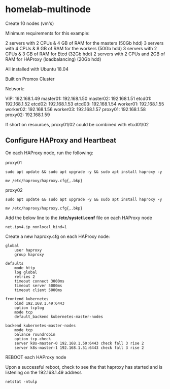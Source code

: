 # homelab-multinode
 
 Create 10 nodes (vm's)

 Minimum requirements for this example:

2 servers with 2 CPUs & 4 GB of RAM for the masters (50Gb hdd)
3 servers with 4 CPUs & 8 GB of RAM for the workers (50Gb hdd)
3 servers with 2 CPUs & 3 GB of RAM for Etcd (32Gb hdd)
2 servers with 2 CPUs and 2GB of RAM for HAProxy (loadbalancing) (20Gb hdd)

All installed with Ubuntu 18.04

Built on Promox Cluster

Network:

VIP: 192.168.1.49
master01: 192.168.1.50
master02: 192.168.1.51
etcd01: 192.168.1.52
etcd02: 192.168.1.53
etcd03: 192.168.1.54
worker01: 192.168.1.55
worker02: 192.168.1.56
worker03: 192.168.1.57
proxy01: 192.168.1.58
proxy02: 192.168.1.59

If short on resources, proxy01/02 could be combined with etcd01/02

## Configure HAProxy and Heartbeat

On each HAProxy node, run the following:

proxy01
```shell
sudo apt update && sudo apt upgrade -y && sudo apt install haproxy -y

mv /etc/haproxy/haproxy.cfg{,.bkp}
```

proxy02
```shell
sudo apt update && sudo apt upgrade -y && sudo apt install haproxy -y

mv /etc/haproxy/haproxy.cfg{,.bkp}
```

Add the below line to the <b>/etc/systctl.conf</b> file on each HAProxy node
```shell
net.ipv4.ip_nonlocal_bind=1
```

Create a new haproxy.cfg on each HAProxy node:
```shell
global
    user haproxy
    group haproxy

defaults
    mode http
    log global
    retries 2
    timeout connect 3000ms
    timeout server 5000ms
    timeout client 5000ms

frontend kubernetes
    bind 192.168.1.49:6443
    option tcplog
    mode tcp
    default_backend kubernetes-master-nodes

backend kubernetes-master-nodes
    mode tcp
    balance roundrobin
    option tcp-check
    server k8s-master-0 192.168.1.50:6443 check fall 3 rise 2
    server k8s-master-1 192.168.1.51:6443 check fall 3 rise 2
```

REBOOT each HAProxy node

Upon a successful reboot, check to see the that haproxy has started and is listening on the 192.168.1.49 address
```shell
netstat -ntulp
```

